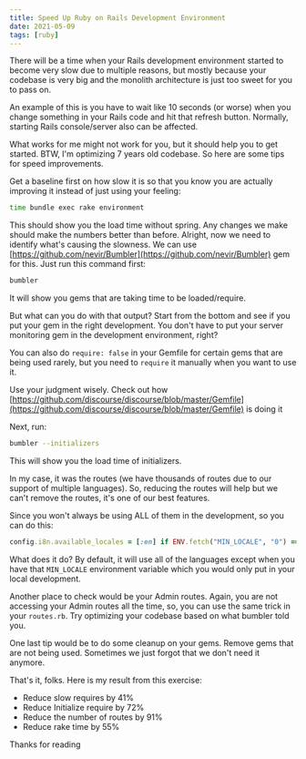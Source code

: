 ```yaml
---
title: Speed Up Ruby on Rails Development Environment
date: 2021-05-09
tags: [ruby]
---
```


There will be a time when your Rails development environment started to become
very slow due to multiple reasons, but mostly because your codebase is very big
and the monolith architecture is just too sweet for you to pass on.

<!--more-->

An example of this is you have to wait like 10 seconds (or worse) when you
change something in your Rails code and hit that refresh button. Normally,
starting Rails console/server also can be affected.

What works for me might not work for you, but it should help you to get started.
BTW, I'm optimizing 7 years old codebase. So here are some tips for speed
improvements.

Get a baseline first on how slow it is so that you know you are actually
improving it instead of just using your feeling:

```bash
time bundle exec rake environment
```

This should show you the load time without spring. Any changes we make should
make the numbers better than before.  Alright, now we need to identify what's
causing the slowness. We can use
[https://github.com/nevir/Bumbler](https://github.com/nevir/Bumbler) gem for
this. Just run this command first:

```bash
bumbler
```

It will show you gems that are taking time to be loaded/require.


But what can you do with that output? Start from the bottom and see if you put
your gem in the right development. You don't have to put your server monitoring
gem in the development environment, right?

You can also do `require: false` in your Gemfile for certain gems that are being
used rarely, but you need to `require` it manually when you want to use it.

Use your judgment wisely. Check out how
[https://github.com/discourse/discourse/blob/master/Gemfile](https://github.com/discourse/discourse/blob/master/Gemfile)
is doing it

Next, run:

```bash
bumbler --initializers
```

This will show you the load time of initializers.

In my case, it was the routes (we have thousands of routes due to our support of
multiple languages). So, reducing the routes will help but we can't remove the
routes, it's one of our best features.

Since you won't always be using ALL of them in the development, so you can do
this:

```ruby
config.i8n.available_locales = [:en] if ENV.fetch("MIN_LOCALE", "0") == "1"
```

What does it do? By default, it will use all of the languages except when you
have that `MIN_LOCALE` environment variable which you would only put in your
local development.

Another place to check would be your Admin routes. Again, you are not accessing
your Admin routes all the time, so, you can use the same trick in your
`routes.rb`. Try optimizing your codebase based on what bumbler told you.

One last tip would be to do some cleanup on your gems. Remove gems that are not
being used. Sometimes we just forgot that we don't need it anymore.

That's it, folks. Here is my result from this exercise:

- Reduce slow requires by 41%
- Reduce Initialize require by 72%
- Reduce the number of routes by 91%
- Reduce rake time by 55%

Thanks for reading

